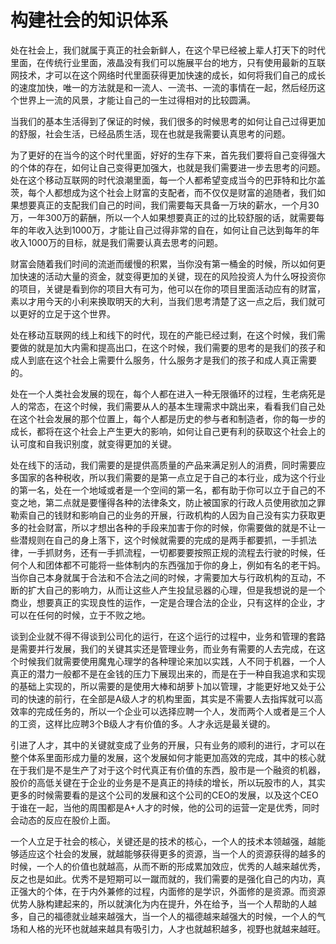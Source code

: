 # 构建社会的知识体系

处在社会上，我们就属于真正的社会新鲜人，在这个早已经被上辈人打天下的时代里面，在传统行业里面，液晶没有我们可以施展平台的地方，只有使用最新的互联网技术，才可以在这个网络时代里面获得更加快速的成长，如何将我们自己的成长的速度加快，唯一的方法就是和一流人、一流书、一流的事情在一起，然后经历这个世界上一流的风景，才能让自己的一生过得相对的比较圆满。

当我们的基本生活得到了保证的时候，我们很多的时候思考的如何让自己过得更加的舒服，社会生活，已经品质生活，现在也就是我需要认真思考的问题。

为了更好的在当今的这个时代里面，好好的生存下来，首先我们要将自己变得强大的个体的存在，如何让自己变得更加强大，也就是我们需要进一步去思考的问题。处在这个移动互联网的时代浪潮里面，每一个人都希望变成当今的巴菲特和比尔盖茨，每个人都想成为这个社会上财富的支配者，而不仅仅是财富的追随者，我们如果想要真正的支配我们自己的时间，我们需要每天具备一万块的薪水，一个月30万，一年300万的薪酬，所以一个人如果想要真正的过的比较舒服的话，就需要每年的年收入达到1000万，才能让自己过得非常的自在，如何让自己达到每年的年收入1000万的目标，就是我们需要认真去思考的问题。

财富会随着我们时间的流逝而缓慢的积累，当你没有第一桶金的时候，所以如何更加快速的活动大量的资金，就变得更加的关键，现在的风险投资人为什么呀投资你的项目，关键是看到你的项目大有可为，他可以在你的项目里面活动应有的财富，素以才用今天的小利来换取明天的大利，当我们思考清楚了这一点之后，我们就可以更好的立足于这个世界。

处在移动互联网的线上和线下的时代，现在的产能已经过剩，在这个时候，我们需要做的就是加大内需和提高出口，在这个时候，我们需要的思考的是我们的孩子和成人到底在这个社会上需要什么服务，什么服务才是我们的孩子和成人真正需要的。

处在一个人类社会发展的现在，每个人都在进入一种无限循环的过程，生老病死是人的常态，在这个时候，我们需要从人的基本生理需求中跳出来，看看我们自己处在这个社会发展的那个位置上，每个人都是历史的参与者和制造者，你的每一步的成长，都将在这个社会上产生更大的影响，如何让自己更有利的获取这个社会上的认可度和自我识别度，就变得更加的关键。

处在线下的活动，我们需要的是提供高质量的产品来满足别人的消费，同时需要应多国家的各种税收，所以我们需要的是第一点立足于自己的本行业，成为这个行业的第一名，处在一个地域或者是一个空间的第一名，都有助于你可以立于自己的不变之地，第二点就是要懂得各种的法律条文，防止被国家的行政人员使用欲加之罪勒索自己的钱财和影响自己的业务的开展，行政机构的人因为自己没有实力获取更多的社会财富，所以才想出各种的手段来加害于你的时候，你需要做的就是不让一些潜规则在自己的身上落下，这个时候就需要的完成的是两手都要抓，一手抓法律，一手抓财务，还有一手抓流程，一切都要要按照正规的流程去行驶的时候，任何个人和团体都不可能将一些体制内的东西强加于你的身上，例如有名的老干妈。当你自己本身就属于合法和不合法之间的时候，才需要加大与行政机构的互动，不断的扩大自己的影响力，从而让这些人产生投鼠忌器的心理，但是我想说的是一个商业，想要真正的实现良性的运作，一定是合理合法的企业，只有这样的企业，才可以在任何的时候，立于不败之地。

谈到企业就不得不得谈到公司化的运行，在这个运行的过程中，业务和管理的套路是需要并行发展，我们的关键其实还是管理业务，而业务有需要的人去完成，在这个时候我们就需要使用魔鬼心理学的各种理论来加以实践，人不同于机器，一个人真正的潜力一般都不是在金钱的压力下展现出来的，而是在于一种自我追求和实现的基础上实现的，所以需要的是使用大棒和胡萝卜加以管理，才能更好地又处于公司的快速的前行，在全部是A级人才的机构里面，其实是不需要人去指挥就可以高效率的完成任务的，所以一个企业可以选择应聘一个人，发而两个人或者是三个人的工资，这样比应聘3个B级人才有价值的多。人才永远是最关键的。

引进了人才，其中的关键就变成了业务的开展，只有业务的顺利的进行，才可以在整个体系里面形成力量的发展，这个发展如何才能更加高效的完成，其中的核心就在于我们是不是生产了对于这个时代真正有价值的东西，股市是一个融资的机器，股价的高低关键在于企业的业务是不是真正的持续的增长，所以玩股市的人，其实更多的时候需要看的是这个公司的发展和这个公司的CEO的发展，以及这个CEO于谁在一起，当他的周围都是A+人才的时候，他的公司的运营一定是优秀，同时会动态的反应在股价上面。

一个人立足于社会的核心，关键还是的技术的核心，一个人的技术本领越强，越能够适应这个社会的发展，就越能够获得更多的资源，当一个人的资源获得的越多的时候，一个人的价值也就越高，从而不断的形成累加效应，优秀的人越来越优秀，反之也是如此。优秀不是短期可以一蹴而就的，我们需要的是强化自己的内功，真正强大的个体，在于内外兼修的过程，内面修的是学识，外面修的是资源。而资源优势人脉构建起来的，所以就演化为内在提升，外在给予，当一个人帮助的人越多，自己的福德就业越来越强大，当一个人的福德越来越强大的时候，一个人的气场和人格的光环也就越来越具有吸引力，人才也就越积越多，视野也就越来越旺。
